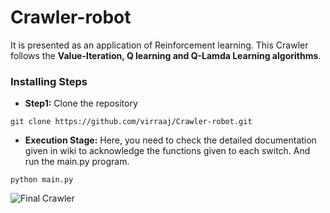 # Crawler-robot
It is presented as an application of Reinforcement learning. This Crawler follows the **Value-Iteration, Q learning and Q-Lamda Learning algorithms**.
### Installing Steps
* **Step1:** Clone the repository
```
git clone https://github.com/virraaj/Crawler-robot.git
```
* **Execution Stage:** Here, you need to check the detailed documentation given in wiki to acknowledge the functions given to each switch. And run the main.py program. 
```
python main.py
```
![Final Crawler](https://raw.githubusercontent.com/wiki/virraaj/Crawler-robot/z_Final.jpeg)
